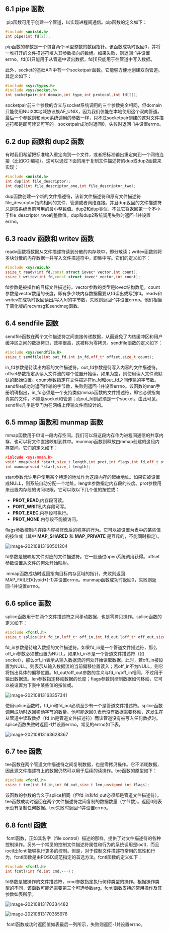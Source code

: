 ## 6.1 pipe 函数

​	pip函数可用于创建一个管道，以实现进程间通信。pip函数的定义如下：

```c++
#include <unistd.h>
int pipe(int fd[2]);
```

​	pip函数的参数是一个包含两个int型整数的数组指针。该函数成功时返回0，并将一堆打开的文件描述符填入其参数指向的数组。如果失败，则返回-1并设置errno。fd[0]只能用于从管道中读出数据，fd[1]只能用于往管道中写入数据。

​	此外，socket的基础API中有一个socketpair函数。它能够方便地创建双向管道。其定义如下：

```c++
#include <sys/types.h>
#include <sys/socket.h>
int socketpair(int domain,int type,int protocol,int fd[2]);
```

​	socketpair前三个参数的含义与socket系统调用的三个参数完全相同，但domain只能使用NUIX本地域协议族AF_UNIX，因为我们仅能在本地使用这个双向管道。最后一个参数则和pipe系统调用的参数一样，只不过socketpair创建的这对文件描述符都是即可读又可写的。socketpair成功时返回0，失败时返回-1并设置errno。

## 6.2 dup 函数和 dup2 函数

​	有时我们希望把标准输入重定向到一个文件，或者把标准输出重定向到一个网络连接（比如CGI编程）。这可以通过下面的用于复制文件描述符的dup或dup2函数来实现：

```c++
#include <unistd.h>
int dup(int file_descriptor);
int dup2(int file_descriptor_one,int file_descriptor_two);
```

​	dup函数创建一个新的文件描述符，该新文件描述符和原有文件描述符file_descriptor指向相同的文件、管道或者网络连接。并且dup返回的文件描述符总是取系统当前可用的最小整数值。dup2和dup类似，不过它将返回第一个不小于file_descriptor_two的整数值。dup和dup2系统调用失败时返回-1并设置errno。

## 6.3 readv 函数和 writev 函数

​	readv函数将数据从文件描述符读到分散的内存块中，即分散读；writev函数则将多块分散的内存数据一并写入文件描述符中，即集中写。它们的定义如下：

```c++
#include <sys/uio.h>
ssize_t readv(int fd,const struct iovec* vector,int count);
ssize_t writev(int fd,const struct iovec* vector,int count);
```

​	fd参数是被操作的目标文件描述符。vector参数的类型是iovec结构数组。count参数是vector数组的长度，即有多少块内存数据需要从fd读出或写到fd。readv和writev在成功时返回读出/写入fd的字节数，失败则返回-1并设置errno。他们相当于简化版的recvmsg和sendmsg函数。

## 6.4 sendfile 函数

​	sendfile函数在两个文件描述符之间直接传递数据，从而避免了内核缓冲区和用户缓冲区之间的数据拷贝，效率很高，这被称为零拷贝。sendfile函数的定义如下：

```c++
#include <sys/sendfile.h>
ssize_t semdfile(int out_fd,int in_fd,off_t* offset,size_t count);
```

​	in_fd参数是待读出内容的文件描述符，out_fd参数是待写入内容的文件描述符。offset参数指定从读入文件流的哪个位置开始读，如果为空，则使用读入文件流默认的起始位置。count参数指定在文件描述符in_fd和out_fd之间传输的字节数。sendfile成功时返回传输的字节数，失败则返回-1并设置errno。该函数的man手册明确指出，in_fd必须是一个支持类似mmap函数的文件描述符，即它必须指向真实的文件，不能是socket和管道；而out_fd则必须是一个socket。由此可见，sendfile几乎是专门为在网络上传输文件而设计的。

## 6.5 mmap 函数和 munmap 函数

​	mmap函数用于申请一段内存空间。我们可以将这段内存作为进程间通信的共享内存，也可以将文件直接映射到其中。munmap函数则释放由mmap创建的这段内存空间。它们的定义如下：

```c++
#inlcude <sys/mman.h>
void* mmap(void *start,size_t length,int prot,int flags,int fd,off_t offset);
int munmap(void *start,size_t length);
```

​	start参数允许用户使用某个特定的地址作为这段内存的起始地址。如果它被设置成NULL，则系统自动分配一个地址。length参数指定内存段的长度。prot参数用来设置内存段的访问权限，它可以取以下几个值的按位或：

- **PROT_READ**,内存段可读。
- **PORT_WRITE**,内存段可写。
- **PROT_EXEC**,内存段可执行。
- **PROT_NONE**,内存段不能被访问。

​    flags参数控制内存段内容被修改后的程序的行为。它可以被设置为表中的某些值的按位或（其中 **MAP_SHARED** 和 **MAP_PRIVATE** 是互斥的，不能同时指定）。 

![image-20210813160501204](C:\Users\82772\AppData\Roaming\Typora\typora-user-images\image-20210813160501204.png)

​	fd参数是被映射文件对应的文件描述符。它一般通过open系统调用获得。offset参数设置从文件的何处开始映射。

​	mmap函数成功时返回指向目标内存区域的指针，失败则返回 MAP_FAILED((void*)-1)并设置errno。munmap函数成功时返回0，失败则返回-1并设置errno。

## 6.6 splice 函数

​	splice函数用于在两个文件描述符之间移动数据，也是零拷贝操作。splice函数的定义如下：

```c++
#include <fcntl.h>
ssize_t splice(int fd_in,loff_t* off_in,int fd_out,loff_t* off_out,size_t len,unsigned int flags);
```

​	fd_in参数是待输入数据的文件描述符。如果fd_in是一个管道文件描述符，那么off_in参数必须被设置为NULL。如果fd_in不是一个管道文件描述符（如socket），那么off_in表示从输入数据流的何处开始读取数据。此时，若off_in被设置为NULL，则表示从输入数据流的当前偏移位置读入；若off_in不为NULL，则它将指出具体的偏移位置。fd_out/off_out参数的含义与fd_in/off_in相同，不过用于输出数据流。len参数指定移动数据的长度；flags参数则控制数据如何移动，它可以被设置为下表中某些值的按位或。

![image-20210813163357341](C:\Users\82772\AppData\Roaming\Typora\typora-user-images\image-20210813163357341.png)

​	使用splice函数时，fd_in和fd_out必须至少有一个是管道文件描述符。splice函数调用成功时返回移动字节的数量。他可能返回0.表示没有数据需要移动，这发生在从管道中读取数据（fd_in是管道文件描述符）而该管道没有被写入任何数据时。splice函数失败时返回-1并设置errno。常见的errno如下表。

![image-20210813163628367](C:\Users\82772\AppData\Roaming\Typora\typora-user-images\image-20210813163628367.png)

## 6.7 tee 函数

​	tee函数在两个管道文件描述符之间复制数据，也是零拷贝操作。它不消耗数据，因此源文件描述符上的数据仍然可以用于后续的读操作。tee函数的原型如下：

```c++
#include <fcntl.h>
ssize_t tee(int fd_in,int fd_out,size_t len,unsigned int flags);
```

​	该函数的参数的含义于splice相同（但fd_in和fd_out必须都是管道文件描述符）。tee函数成功时返回在两个文件描述符之间复制的数据数量（字节数）。返回0则表示没有复制任何数据。tee失败时返回-1并设置errno。

## 6.8 fcntl 函数

​	fcntl函数，正如其名字（file control）描述的那样，提供了对文件描述符的各种控制操作。另外一个常见的控制文件描述符属性和行为的系统调用是ioctl，而且ioctl比fcntl能够执行更多的控制。但是，对于控制文件描述符常用的属性和行为，fcntl函数是由POSIX规范指定的首选方法。fcntl函数的定义如下：

```c++
#include <fcntl.h>
int fcntl(int fd,int cmd,···)；
```

​	fd参数是被操作的文件描述符，cmd参数指定执行何种类型的操作。根据操作类型的不同，该函数可能还需要第三个可选参数arg。fcntl函数支持的常用操作及其参数如表所示。

![image-20210813170334482](C:\Users\82772\AppData\Roaming\Typora\typora-user-images\image-20210813170334482.png)

![image-20210813170355976](C:\Users\82772\AppData\Roaming\Typora\typora-user-images\image-20210813170355976.png)

​	fcntl函数成功时返回值如表最后一列所示，失败则返回-1并设置errno。